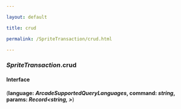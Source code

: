 ```yaml
---

layout: default

title: crud

permalink: /SpriteTransaction/crud.html

---
```


### _SpriteTransaction_.crud

#### Interface

(**language: *ArcadeSupportedQueryLanguages*, command: *string*, params: *Record&lt;string, &gt;***)



